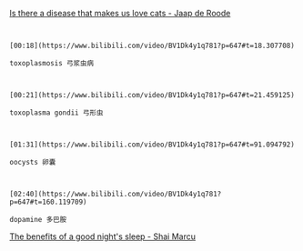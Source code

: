 [Is there a disease that makes us love cats - Jaap de Roode](https://www.bilibili.com/video/BV1Dk4y1q781?p=647)

```ad-note


[00:18](https://www.bilibili.com/video/BV1Dk4y1q781?p=647#t=18.307708)

toxoplasmosis 弓浆虫病

```

```ad-note


[00:21](https://www.bilibili.com/video/BV1Dk4y1q781?p=647#t=21.459125)

toxoplasma gondii 弓形虫

```

```ad-note


[01:31](https://www.bilibili.com/video/BV1Dk4y1q781?p=647#t=91.094792)

oocysts 卵囊

```

```ad-note


[02:40](https://www.bilibili.com/video/BV1Dk4y1q781?p=647#t=160.119709)

dopamine 多巴胺

```

[The benefits of a good night's sleep - Shai Marcu](https://www.bilibili.com/video/BV1Dk4y1q781?p=648)